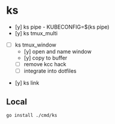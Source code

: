 # ks

- [y] ks pipe - KUBECONFIG=$(ks pipe)
- [y] ks tmux_multi
- [ ] ks tmux_window
  - [y] open and name window
  - [y] copy to buffer
  - [ ] remove kcc hack
  - [ ] integrate into dotfiles 
- [y] ks link

## Local
```bash
go install ./cmd/ks
```
